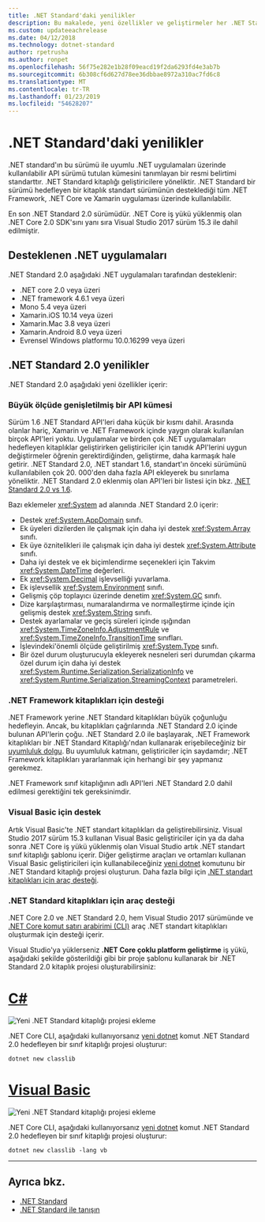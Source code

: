 ```yaml
---
title: .NET Standard'daki yenilikler
description: Bu makalede, yeni özellikler ve geliştirmeler her .NET Standard'ın yeni sürümünde bulunan özetlenmektedir.
ms.custom: updateeachrelease
ms.date: 04/12/2018
ms.technology: dotnet-standard
author: rpetrusha
ms.author: ronpet
ms.openlocfilehash: 56f75e282e1b28f09eacd19f2da6293fd4e3ab7b
ms.sourcegitcommit: 6b308cf6d627d78ee36dbbae8972a310ac7fd6c8
ms.translationtype: MT
ms.contentlocale: tr-TR
ms.lasthandoff: 01/23/2019
ms.locfileid: "54628207"
---
```

# <a name="whats-new-in-the-net-standard"></a>.NET Standard'daki yenilikler

.NET standard'ın bu sürümü ile uyumlu .NET uygulamaları üzerinde kullanılabilir API sürümü tutulan kümesini tanımlayan bir resmi belirtimi standarttır. .NET Standard kitaplığı geliştiricilere yöneliktir. .NET Standard bir sürümü hedefleyen bir kitaplık standart sürümünün desteklediği tüm .NET Framework, .NET Core ve Xamarin uygulaması üzerinde kullanılabilir.

En son .NET Standard 2.0 sürümüdür. .NET Core iş yükü yüklenmiş olan .NET Core 2.0 SDK'sını yanı sıra Visual Studio 2017 sürüm 15.3 ile dahil edilmiştir.

## <a name="supported-net-implementations"></a>Desteklenen .NET uygulamaları

.NET Standard 2.0 aşağıdaki .NET uygulamaları tarafından desteklenir:

- .NET core 2.0 veya üzeri
- .NET framework 4.6.1 veya üzeri
- Mono 5.4 veya üzeri
- Xamarin.iOS 10.14 veya üzeri
- Xamarin.Mac 3.8 veya üzeri
- Xamarin.Android 8.0 veya üzeri
- Evrensel Windows platformu 10.0.16299 veya üzeri

## <a name="whats-new-in-the-net-standard-20"></a>.NET Standard 2.0 yenilikler

.NET Standard 2.0 aşağıdaki yeni özellikler içerir:

### <a name="a-vastly-expanded-set-of-apis"></a>Büyük ölçüde genişletilmiş bir API kümesi

Sürüm 1.6 .NET Standard API'leri daha küçük bir kısmı dahil. Arasında olanlar hariç, Xamarin ve .NET Framework içinde yaygın olarak kullanılan birçok API'leri yoktu. Uygulamalar ve birden çok .NET uygulamaları hedefleyen kitaplıklar geliştirirken geliştiriciler için tanıdık API'lerini uygun değiştirmeler öğrenin gerektirdiğinden, geliştirme, daha karmaşık hale getirir. .NET Standard 2.0, .NET standart 1.6, standart'ın önceki sürümünü kullanılabilen çok 20. 000'den daha fazla API ekleyerek bu sınırlama yöneliktir. .NET Standard 2.0 eklenmiş olan API'leri bir listesi için bkz. [.NET Standard 2.0 vs 1.6](https://raw.githubusercontent.com/dotnet/standard/master/docs/versions/netstandard2.0_diff.md).

Bazı eklemeler <xref:System> ad alanında .NET Standard 2.0 içerir:

- Destek <xref:System.AppDomain> sınıfı.
- Ek üyeleri dizilerden ile çalışmak için daha iyi destek <xref:System.Array> sınıfı.
- Ek üye öznitelikleri ile çalışmak için daha iyi destek <xref:System.Attribute> sınıfı.
- Daha iyi destek ve ek biçimlendirme seçenekleri için Takvim <xref:System.DateTime> değerleri.
- Ek <xref:System.Decimal> işlevselliği yuvarlama.
- Ek işlevsellik <xref:System.Environment> sınıfı.
- Gelişmiş çöp toplayıcı üzerinde denetim <xref:System.GC> sınıfı.
- Dize karşılaştırması, numaralandırma ve normalleştirme içinde için gelişmiş destek <xref:System.String> sınıfı.
- Destek ayarlamalar ve geçiş süreleri içinde ışığından <xref:System.TimeZoneInfo.AdjustmentRule> ve <xref:System.TimeZoneInfo.TransitionTime> sınıfları.
- İşlevindeki'önemli ölçüde geliştirilmiş <xref:System.Type> sınıfı.
- Bir özel durum oluşturucuyla ekleyerek nesneleri seri durumdan çıkarma özel durum için daha iyi destek <xref:System.Runtime.Serialization.SerializationInfo> ve <xref:System.Runtime.Serialization.StreamingContext> parametreleri.

### <a name="support-for-net-framework-libraries"></a>.NET Framework kitaplıkları için desteği

.NET Framework yerine .NET Standard kitaplıkları büyük çoğunluğu hedefleyin. Ancak, bu kitaplıkları çağrılarında .NET Standard 2.0 içinde bulunan API'lerin çoğu. .NET Standard 2.0 ile başlayarak, .NET Framework kitaplıkları bir .NET Standard Kitaplığı'ndan kullanarak erişebileceğiniz bir [uyumluluk dolgu](https://github.com/dotnet/standard/blob/master/docs/planning/netstandard-2.0/README.md#assembly-unification). Bu uyumluluk katmanı, geliştiriciler için saydamdır; .NET Framework kitaplıkları yararlanmak için herhangi bir şey yapmanız gerekmez.

.NET Framework sınıf kitaplığının adlı API'leri .NET Standard 2.0 dahil edilmesi gerektiğini tek gereksinimdir.

### <a name="support-for-visual-basic"></a>Visual Basic için destek

Artık Visual Basic'te .NET standart kitaplıkları da geliştirebilirsiniz. Visual Studio 2017 sürüm 15.3 kullanan Visual Basic geliştiriciler için ya da daha sonra .NET Core iş yükü yüklenmiş olan Visual Studio artık .NET standart sınıf kitaplığı şablonu içerir. Diğer geliştirme araçları ve ortamları kullanan Visual Basic geliştiricileri için kullanabileceğiniz [yeni dotnet](../../core/tools/dotnet-new.md) komutunu bir .NET Standard kitaplığı projesi oluşturun. Daha fazla bilgi için [.NET standart kitaplıkları için araç desteği](#tooling-support-for-net-standard-libraries).

### <a name="tooling-support-for-net-standard-libraries"></a>.NET Standard kitaplıkları için araç desteği

.NET Core 2.0 ve .NET Standard 2.0, hem Visual Studio 2017 sürümünde ve [.NET Core komut satırı arabirimi (CLI)](../../core/tools/index.md) araç .NET standart kitaplıkları oluşturmak için desteği içerir.

Visual Studio'ya yüklerseniz **.NET Core çoklu platform geliştirme** iş yükü, aşağıdaki şekilde gösterildiği gibi bir proje şablonu kullanarak bir .NET Standard 2.0 kitaplık projesi oluşturabilirsiniz:

# <a name="ctabcsharp"></a>[C#](#tab/csharp)

![Yeni .NET Standard kitaplığı projesi ekleme](./media/std-project-cs.png)

.NET Core CLI, aşağıdaki kullanıyorsanız [yeni dotnet](../../core/tools/dotnet-new.md) komut .NET Standard 2.0 hedefleyen bir sınıf kitaplığı projesi oluşturur:

```
dotnet new classlib
```

# <a name="visual-basictabvb"></a>[Visual Basic](#tab/vb)

![Yeni .NET Standard kitaplığı projesi ekleme](./media/std-project-vb.png)

.NET Core CLI, aşağıdaki kullanıyorsanız [yeni dotnet](../../core/tools/dotnet-new.md) komut .NET Standard 2.0 hedefleyen bir sınıf kitaplığı projesi oluşturur:

```
dotnet new classlib -lang vb
```

---

## <a name="see-also"></a>Ayrıca bkz.

- [.NET Standard](../net-standard.md)
- [.NET Standard ile tanışın](https://blogs.msdn.microsoft.com/dotnet/2016/09/26/introducing-net-standard/)
